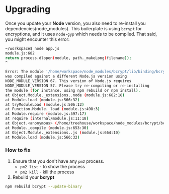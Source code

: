 # Upgrading

Once you update your **Node** version, you also need to re-install you dependencies(node_modules). This boilerplate is using `bcrypt` for encryptions, and it uses `node-gyp` which needs to be compiled. That said, you might encounter this error:

```sh
~/workspace$ node app.js
module.js:682
return process.dlopen(module, path._makeLong(filename));
^

Error: The module '/home/workspace/node_modules/bcrypt/lib/binding/bcrypt_lib.node'
was compiled against a different Node.js version using
NODE_MODULE_VERSION 67. This version of Node.js requires
NODE_MODULE_VERSION 57. Please try re-compiling or re-installing
the module (for instance, using npm rebuild or npm install).
at Object.Module._extensions..node (module.js:682:18)
at Module.load (module.js:566:32)
at tryModuleLoad (module.js:506:12)
at Function.Module._load (module.js:498:3)
at Module.require (module.js:597:17)
at require (internal/module.js:11:18)
at Object.<anonymous> (/home/treehouse/workspace/node_modules/bcrypt/bcrypt.js:6:16)
at Module._compile (module.js:653:30)
at Object.Module._extensions..js (module.js:664:10)
at Module.load (module.js:566:32)
```

### How to fix
1. Ensure that you don't have any `pm2` process.
    - `pm2 list` - to show the process
    - `pm2 kill` - kill the process
2. Rebuild your **bcrypt**
```sh
npm rebuild bcrypt --update-binary
```
